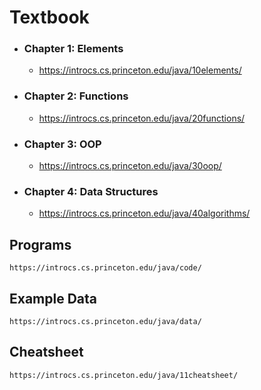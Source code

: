 # Textbook

  * ### Chapter 1: Elements
      - https://introcs.cs.princeton.edu/java/10elements/
  * ### Chapter 2: Functions
      - https://introcs.cs.princeton.edu/java/20functions/
  * ### Chapter 3: OOP
      - https://introcs.cs.princeton.edu/java/30oop/
  * ### Chapter 4: Data Structures
      - https://introcs.cs.princeton.edu/java/40algorithms/

  ## Programs
    https://introcs.cs.princeton.edu/java/code/

  ## Example Data
    https://introcs.cs.princeton.edu/java/data/

  ## Cheatsheet
    https://introcs.cs.princeton.edu/java/11cheatsheet/
